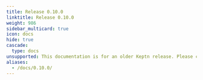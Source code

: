 ```yaml
---
title: Release 0.10.0
linktitle: Release 0.10.0
weight: 986
sidebar_multicard: true
icon: docs
hide: true
cascade:
  type: docs
unsupported: This documentation is for an older Keptn release. Please consider the newest one when working with the latest Keptn.
aliases:
  - /docs/0.10.0/
---
```

